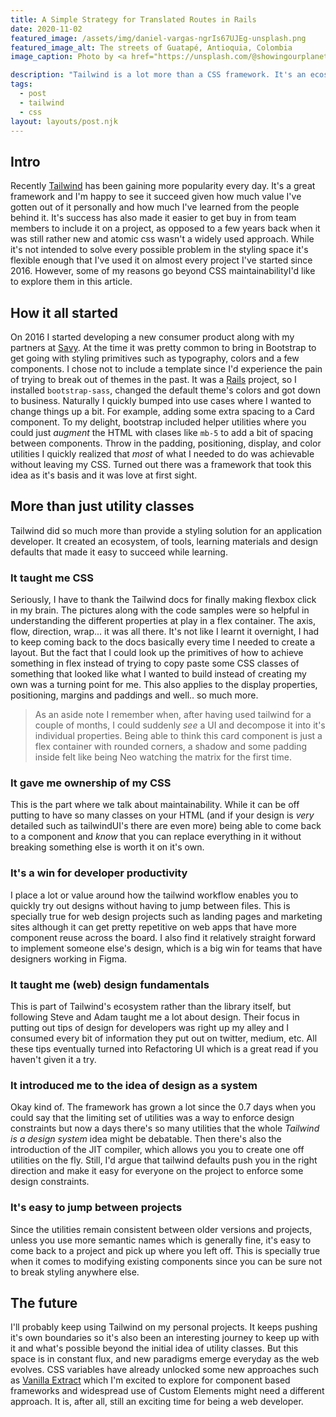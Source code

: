 ```yaml
---
title: A Simple Strategy for Translated Routes in Rails
date: 2020-11-02
featured_image: /assets/img/daniel-vargas-ngrIs67UJEg-unsplash.png
featured_image_alt: The streets of Guatapé, Antioquia, Colombia
image_caption: Photo by <a href="https://unsplash.com/@showingourplanet?utm_source=unsplash&utm_medium=referral&utm_content=creditCopyText">Niels van Altena</a> on <a href="https://unsplash.com/s/photos/colombia?utm_source=unsplash&utm_medium=referral&utm_content=creditCopyText">Unsplash</a>

description: "Tailwind is a lot more than a CSS framework. It's an ecosystem of learning materials for CSS and web design."
tags:
  - post
  - tailwind
  - css
layout: layouts/post.njk
---
```


## Intro

Recently [Tailwind](https://tailwindcss.com) has been gaining more popularity every day. It's a great framework and I'm happy to see it succeed given how much value I've gotten out of it personally and how much I've learned from the people behind it. It's success has also made it easier to get buy in from team members to include it on a project, as opposed to a few years back when it was still rather new and atomic css wasn't a widely used approach. While it's not intended to solve every possible problem in the styling space it's flexible enough that I've used it on almost every project I've started since 2016. However, some of my reasons go beyond CSS maintainabilityI'd like to explore them in this article.

## How it all started

On 2016 I started developing a new consumer product along with my partners at [Savy](https://savy.co). At the time it was pretty common to bring in Bootstrap to get going with styling primitives such as typography, colors and a few components. I chose not to include a template since I'd experience the pain of trying to break out of themes in the past. It was a [Rails](https://rubyonrails.org/) project, so I installed `bootstrap-sass`, changed the default theme's colors and got down to business. Naturally I quickly bumped into use cases where I wanted to change things up a bit. For example, adding some extra spacing to a Card component. To my delight, bootstrap included helper utilities where you could just _augment_ the HTML with clases like `mb-5` to add a bit of spacing between components. Throw in the padding, positioning, display, and color utilities I quickly realized that _most_ of what I needed to do was achievable without leaving my CSS. Turned out there was a framework that took this idea as it's basis and it was love at first sight.

## More than just utility classes

Tailwind did so much more than provide a styling solution for an application developer. It created an ecosystem, of tools, learning materials and design defaults that made it easy to succeed while learning.

### It taught me CSS

Seriously, I have to thank the Tailwind docs for finally making flexbox click in my brain. The pictures along with the code samples were so helpful in understanding the different properties at play in a flex container. The axis, flow, direction, wrap... it was all there. It's not like I learnt it overnight, I had to keep coming back to the docs basically every time I needed to create a layout. But the fact that I could look up the primitives of how to achieve something in flex instead of trying to copy paste some CSS classes of something that looked like what I wanted to build instead of creating my own was a turning point for me. This also applies to the display properties, positioning, margins and paddings and well.. so much more.

> As an aside note I remember when, after having used tailwind for a couple of months, I could suddenly _see_ a UI and decompose it into it's individual properties. Being able to think this card component is just a flex container with rounded corners, a shadow and some padding inside felt like being Neo watching the matrix for the first time.

### It gave me ownership of my CSS

This is the part where we talk about maintainability. While it can be off putting to have so many classes on your HTML (and if your design is _very_ detailed such as tailwindUI's there are even more) being able to come back to a component and _know_ that you can replace everything in it without breaking something else is worth it on it's own.

### It's a win for developer productivity

I place a lot or value around how the tailwind workflow enables you to quickly try out designs without having to jump between files. This is specially true for web design projects such as landing pages and marketing sites although it can get pretty repetitive on web apps that have more component reuse across the board. I also find it relatively straight forward to implement someone else's design, which is a big win for teams that have designers working in Figma.

### It taught me (web) design fundamentals

This is part of Tailwind's ecosystem rather than the library itself, but following Steve and Adam taught me a lot about design. Their focus in putting out tips of design for developers was right up my alley and I consumed every bit of information they put out on twitter, medium, etc. All these tips eventually turned into Refactoring UI which is a great read if you haven't given it a try.

### It introduced me to the idea of design as a system

Okay kind of. The framework has grown a lot since the 0.7 days when you could say that the limiting set of utilities was a way to enforce design constraints but now a days there's so many utilities that the whole _Tailwind is a design system_ idea might be debatable. Then there's also the introduction of the JIT compiler, which allows you you to create one off utilities on the fly. Still, I'd argue that tailwind defaults push you in the right direction and make it easy for everyone on the project to enforce some design constraints.

### It's easy to jump between projects

Since the utilities remain consistent between older versions and projects, unless you use more semantic names which is generally fine, it's easy to come back to a project and pick up where you left off. This is specially true when it comes to modifying existing components since you can be sure not to break styling anywhere else.

## The future

I'll probably keep using Tailwind on my personal projects. It keeps pushing it's own boundaries so it's also been an interesting journey to keep up with it and what's possible beyond the initial idea of utility classes. But this space is in constant flux, and new paradigms emerge everyday as the web evolves. CSS variables have already unlocked some new approaches such as [Vanilla Extract](https://vanilla-extract.style) which I'm excited to explore for component based frameworks and widespread use of Custom Elements might need a different approach. It is, after all, still an exciting time for being a web developer.
